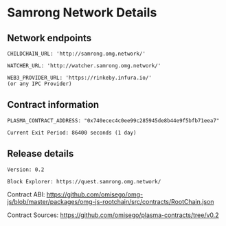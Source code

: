 # Samrong Network Details

## Network endpoints

```
CHILDCHAIN_URL: 'http://samrong.omg.network/'

WATCHER_URL: 'http://watcher.samrong.omg.network/'

WEB3_PROVIDER_URL: 'https://rinkeby.infura.io/'
(or any IPC Provider)
```

## Contract information

```
PLASMA_CONTRACT_ADDRESS: "0x740ecec4c0ee99c285945de8b44e9f5bfb71eea7"

Current Exit Period: 86400 seconds (1 day)
```

## Release details

```
Version: 0.2

Block Explorer: https://quest.samrong.omg.network/

```

Contract ABI: https://github.com/omisego/omg-js/blob/master/packages/omg-js-rootchain/src/contracts/RootChain.json

Contract Sources: https://github.com/omisego/plasma-contracts/tree/v0.2


